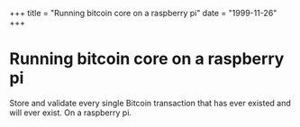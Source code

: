 +++
title = "Running bitcoin core on a raspberry pi"
date = "1999-11-26"
+++



# Running bitcoin core on a raspberry pi

Store and validate every single Bitcoin transaction that has ever existed and will ever exist. On a raspberry pi.

<nft-card contractAddress="0x495f947276749ce646f68ac8c248420045cb7b5e" tokenId="21217790705324758101175761062786421039733409879261131814667265900889811976193"> </nft-card> <script src="https://unpkg.com/embeddable-nfts/dist/nft-card.min.js"></script>

